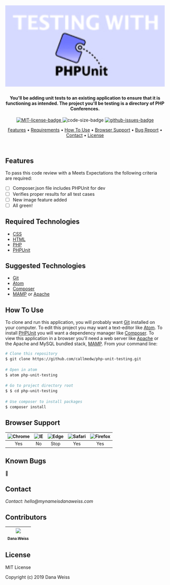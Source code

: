 <h1 align="center">
  <img src="images/testing-w-phpunit.jpg" alt="Pic of PHPunit logo" width="600px"></a>
</h1>

<h4 align="center">
 You'll be adding unit tests to an existing application to ensure that it is functioning as intended. The project you'll be testing is a directory of PHP Conferences.
</h4>

<p align="center">
  <a href="https://opensource.org/licenses/MIT">
    <img src="https://img.shields.io/badge/License-MIT-green.svg?style=popout"
    alt="MIT-license-badge">
  </a>
  <img src="https://img.shields.io/github/languages/code-size/callmedw/php-unit-testing.svg?style=popout"
  alt="code-size-badge">
  <a href="https://GitHub.com/callmedw/php-unit-testing/issues/">
    <img src="https://img.shields.io/github/issues/callmedw/php-unit-testing.svg?style=popout"
    alt="github-issues-badge">
  </a>
</p>

<p align="center">
  <!-- <a href="#preview">Screenshot</a> • -->
  <a href="#features">Features</a> •
  <a href="#required-technologies">Requirements</a> •
  <a href="#how-to-use">How To Use</a> •
  <a href="#browser-support">Browser Support</a> •
  <a href="#known-bugs">Bug Report</a> •
  <a href="#contact">Contact</a> •
  <a href="#license">License</a>
</p>
<br>

<!-- ## Preview -->

## Features

To pass this code review with a Meets Expectations the following criteria are required:

- [ ] Composer.json file includes PHPUnit for dev
- [ ] Verifies proper results for all test cases
- [ ] New image feature added
- [ ] All green!

## Required Technologies

* [CSS](https://www.w3.org/TR/CSS/)
* [HTML](https://www.w3.org/TR/html5/)
* [PHP](https://php.net)
* [PHPUnit](https://phpunit.de/index.html)

## Suggested Technologies

* [Git](https://git-scm.com)
* [Atom](https://atom.io/)
* [Composer](https://getcomposer.org/)
* [MAMP](https://www.mamp.info/en/) or [Apache](https://httpd.apache.org/)

## How To Use

To clone and run this application, you will probably want [Git](https://git-scm.com) installed on your computer. To edit this project you may want a text-editor like [Atom](https://atom.io/). To install [PHPUnit](https://phpunit.de/index.html) you will want a dependency manager like [Composer](https://getcomposer.org/). To view this application in a browser you'll need a web server like [Apache](https://httpd.apache.org/) or the Apache and MySQL bundled stack, [MAMP](https://www.mamp.info/en/). From your command line:

```bash
# Clone this repository
$ git clone https://github.com/callmedw/php-unit-testing.git

# Open in atom
$ atom php-unit-testing

# Go to project directory root
$ $ cd php-unit-testing

# Use composer to install packages
$ composer install

```

##  Browser Support
| <img src="https://user-images.githubusercontent.com/1215767/34348387-a2e64588-ea4d-11e7-8267-a43365103afe.png" alt="Chrome" width="16px" height="16px" /> | <img src="https://user-images.githubusercontent.com/1215767/34348590-250b3ca2-ea4f-11e7-9efb-da953359321f.png" alt="IE" width="16px" height="16px" />  | <img src="https://user-images.githubusercontent.com/1215767/34348380-93e77ae8-ea4d-11e7-8696-9a989ddbbbf5.png" alt="Edge" width="16px" height="16px" />  | <img src="https://user-images.githubusercontent.com/1215767/34348394-a981f892-ea4d-11e7-9156-d128d58386b9.png" alt="Safari" width="16px" height="16px" />  | <img src="https://user-images.githubusercontent.com/1215767/34348383-9e7ed492-ea4d-11e7-910c-03b39d52f496.png" alt="Firefox" width="16px" height="16px" />  |
| :---------: | :---------: | :---------: | :---------: | :---------: |
| Yes | No | Stop | Yes | Yes |

## Known Bugs

🐞

## Contact

_Contact: hello@mynameisdanaweiss.com_

## Contributors

<!-- prettier-ignore -->
| [<img src="https://avatars2.githubusercontent.com/u/21694548?s=460&v=4" width="100px;"/><br /><sub><b>Dana Weiss</b></sub>](https://github.com/callmedw)<br /> |
| :---: |

## License

MIT License

Copyright (c) 2019 Dana Weiss
